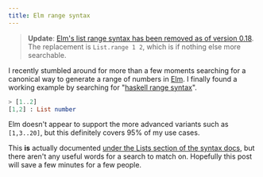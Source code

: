 ```yaml
---
title: Elm range syntax
---
```


> **Update**: [Elm's list range syntax has been removed as of version 0.18](https://github.com/elm-lang/elm-platform/blob/master/upgrade-docs/0.18.md#list-ranges). The replacement is `List.range 1 2`, which is if nothing else more searchable.

I recently stumbled around for more than a few moments searching for a canonical way to generate a range of numbers in [Elm](http://elm-lang.org). I finally found a working example by searching for "[haskell range syntax](https://www.google.com/search?q=haskell+range+syntax)".

```elm
> [1..2]
[1,2] : List number
```

Elm doesn't appear to support the more advanced variants such as `[1,3..20]`, but this definitely covers 95% of my use cases.

This **is** actually documented [under the Lists section of the syntax docs](http://elm-lang.org/docs/syntax#lists), but there aren't any useful words for a search to match on. Hopefully this post will save a few minutes for a few people.
